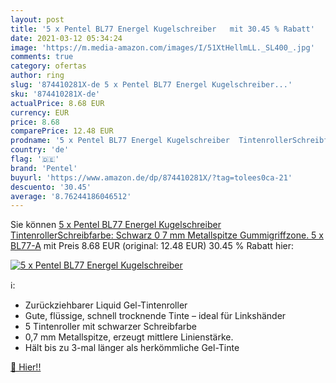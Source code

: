 ```yaml
---
layout: post
title: '5 x Pentel BL77 Energel Kugelschreiber   mit 30.45 % Rabatt'
date: 2021-03-12 05:34:24
image: 'https://m.media-amazon.com/images/I/51XtHellmLL._SL400_.jpg'
comments: true
category: ofertas
author: ring
slug: '874410281X-de 5 x Pentel BL77 Energel Kugelschreiber...'
sku: '874410281X-de'
actualPrice: 8.68 EUR
currency: EUR
price: 8.68
comparePrice: 12.48 EUR
prodname: '5 x Pentel BL77 Energel Kugelschreiber  TintenrollerSchreibfarbe: Schwarz 0 7 mm Metallspitze Gummigriffzone. 5 x BL77-A'
country: 'de'
flag: '🇩🇪'
brand: 'Pentel'
buyurl: 'https://www.amazon.de/dp/874410281X/?tag=tolees0ca-21'
descuento: '30.45'
average: '8.76244186046512'
---
```


Sie können [5 x Pentel BL77 Energel Kugelschreiber  TintenrollerSchreibfarbe: Schwarz 0 7 mm Metallspitze Gummigriffzone. 5 x BL77-A](https://www.amazon.de/dp/874410281X/?tag=tolees0ca-21) mit Preis 8.68 EUR (original: 12.48 EUR) 30.45 % Rabatt hier:

[![5 x Pentel BL77 Energel Kugelschreiber  ](https://m.media-amazon.com/images/I/51XtHellmLL._SL400_.jpg)](https://www.amazon.de/dp/874410281X/?tag=tolees0ca-21)

ℹ️:

- Zurückziehbarer Liquid Gel-Tintenroller
- Gute, flüssige, schnell trocknende Tinte – ideal für Linkshänder
- 5 Tintenroller mit schwarzer Schreibfarbe
- 0,7 mm Metallspitze, erzeugt mittlere Linienstärke.
- Hält bis zu 3-mal länger als herkömmliche Gel-Tinte

[🛒 Hier!!](https://www.amazon.de/dp/874410281X/?tag=tolees0ca-21)

